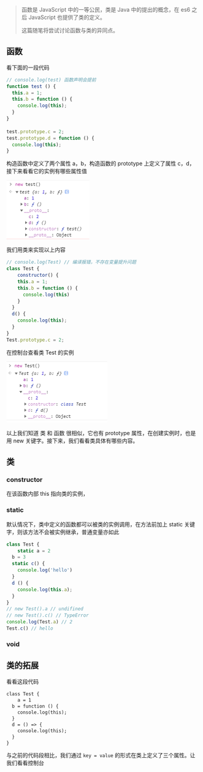 > 函数是 JavaScript 中的一等公民，类是 Java 中的提出的概念，在 es6 之后 JavaScript 也提供了类的定义。
>
> 这篇随笔将尝试讨论函数与类的异同点。

## 函数

看下面的一段代码

~~~javascript
// console.log(test) 函数声明会提前
function test () {
  this.a = 1;
  this.b = function () {
    console.log(this);
  }
}

test.prototype.c = 2;
test.prototype.d = function () {
  console.log(this);
}
~~~

构造函数中定义了两个属性 a，b，构造函数的 prototype 上定义了属性 c，d，接下来看看它的实例有哪些属性值

![function](./images/function.png)

我们用类来实现以上内容

~~~javascript
// console.log(Test) // 编译报错，不存在变量提升问题
class Test {
	constructor() {
    this.a = 1;
    this.b = function () {
      console.log(this)
    }
  }
  d() {
    console.log(this);
  }
}
Test.prototype.c = 2;
~~~

在控制台查看类 Test 的实例

![class](./images/class.png)

以上我们知道 类 和 函数 很相似，它也有 prototype 属性，在创建实例时，也是用 new 关键字。接下来，我们看看类具体有哪些内容。

## 类

### constructor

在该函数内部 this 指向类的实例，

### static

默认情况下，类中定义的函数都可以被类的实例调用，在方法前加上 static 关键字，则该方法不会被实例继承，普通变量亦如此

~~~javascript
class Test {
	static a = 2
  b = 3
  static c() {
    console.log('hello')
  }
  d () {
    console.log(this.a);
  }
}
// new Test().a // undifined
// new Test().c() // TypeError
console.log(Test.a) // 2
Test.c() // hello
~~~

### void

## 类的拓展

看看这段代码

~~~
class Test {
	a = 1
  b = function () {
    console.log(this);
  }
  d = () => {
  	console.log(this);
  }
}
~~~

与之前的代码段相比，我们通过 `key = value` 的形式在类上定义了三个属性。让我们看看控制台
